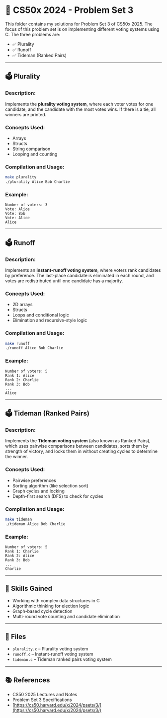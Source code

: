 
# 🧠 CS50x 2024 - Problem Set 3

This folder contains my solutions for Problem Set 3 of CS50x 2025. The focus of this problem set is on implementing different voting systems using C. The three problems are:

- ✅ Plurality
- ✅ Runoff
- ✅ Tideman (Ranked Pairs)

---

## 🗳️ Plurality

### Description:
Implements the **plurality voting system**, where each voter votes for one candidate, and the candidate with the most votes wins. If there is a tie, all winners are printed.

### Concepts Used:
- Arrays
- Structs
- String comparison
- Looping and counting

### Compilation and Usage:
```bash
make plurality
./plurality Alice Bob Charlie
````

### Example:

```
Number of voters: 3
Vote: Alice
Vote: Bob
Vote: Alice
Alice
```

---

## 🗳️ Runoff

### Description:

Implements an **instant-runoff voting system**, where voters rank candidates by preference. The last-place candidate is eliminated in each round, and votes are redistributed until one candidate has a majority.

### Concepts Used:

* 2D arrays
* Structs
* Loops and conditional logic
* Elimination and recursive-style logic

### Compilation and Usage:

```bash
make runoff
./runoff Alice Bob Charlie
```

### Example:

```
Number of voters: 5
Rank 1: Alice
Rank 2: Charlie
Rank 3: Bob
...
Alice
```

---

## 🗳️ Tideman (Ranked Pairs)

### Description:

Implements the **Tideman voting system** (also known as Ranked Pairs), which uses pairwise comparisons between candidates, sorts them by strength of victory, and locks them in without creating cycles to determine the winner.

### Concepts Used:

* Pairwise preferences
* Sorting algorithm (like selection sort)
* Graph cycles and locking
* Depth-first search (DFS) to check for cycles

### Compilation and Usage:

```bash
make tideman
./tideman Alice Bob Charlie
```

### Example:

```
Number of voters: 5
Rank 1: Charlie
Rank 2: Alice
Rank 3: Bob
...
Charlie
```

---

## 🧠 Skills Gained

* Working with complex data structures in C
* Algorithmic thinking for election logic
* Graph-based cycle detection
* Multi-round vote counting and candidate elimination

---

## 📁 Files

* `plurality.c` – Plurality voting system
* `runoff.c` – Instant-runoff voting system
* `tideman.c` – Tideman ranked pairs voting system

---

## 📚 References

* CS50 2025 Lectures and Notes
* Problem Set 3 Specifications
* [https://cs50.harvard.edu/x/2024/psets/3/](https://cs50.harvard.edu/x/2024/psets/3/)
